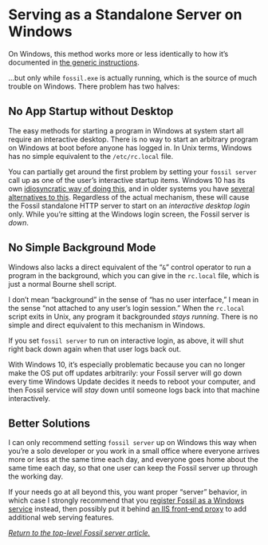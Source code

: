 # Serving as a Standalone Server on Windows

On Windows, this method works more or less identically to how it’s
documented in [the generic instructions](../any/none.md).

...but only while `fossil.exe` is actually running, which is the source
of much trouble on Windows. There problem has two halves:


## No App Startup without Desktop

The easy methods for starting a program in Windows at system start all
require an interactive desktop.  There is no way to start an arbitrary
program on Windows at boot before anyone has logged in. In Unix
terms, Windows has no simple equivalent to the `/etc/rc.local` file.

You can partially get around the first problem by setting your `fossil
server` call up as one of the user’s interactive startup items. Windows
10 has its own [idiosyncratic way of doing this][si10], and in older
systems you have [several alternatives to this][si7]. Regardless of the
actual mechanism, these will cause the Fossil standalone HTTP server to
start on an *interactive desktop login* only. While you’re sitting at
the Windows login screen, the Fossil server is *down*.

[si10]: https://www.tenforums.com/tutorials/2944-add-delete-enable-disable-startup-items-windows-10-a.html
[si7]:  https://www.wikihow.com/Change-Startup-Programs-in-Windows-7



## No Simple Background Mode

Windows also lacks a direct equivalent of the “`&`” control operator to
run a program in the background, which you can give in the `rc.local`
file, which is just a normal Bourne shell script.

I don’t mean “background” in the sense of “has no user interface,” I
mean in the sense “not attached to any user’s login session.” When the
`rc.local` script exits in Unix, any program it backgrounded *stays
running*. There is no simple and direct equivalent to this mechanism in
Windows.

If you set `fossil server` to run on interactive login, as above, it
will shut right back down again when that user logs back out.

With Windows 10, it’s especially problematic because you can no longer
make the OS put off updates arbitrarily: your Fossil server will go down
every time Windows Update decides it needs to reboot your computer, and
then Fossil service will *stay* down until someone logs back into that
machine interactively.


## Better Solutions

I can only recommend setting `fossil server` up on Windows this way when
you’re a solo developer or you work in a small office where everyone
arrives more or less at the same time each day, and everyone goes home
about the same time each day, so that one user can keep the Fossil
server up through the working day.

If your needs go at all beyond this, you want proper “server” behavior,
in which case I strongly recommend that you [register Fossil as a
Windows service](./service.md) instead, then possibly put it behind [an
IIS front-end proxy](./iis.md) to add additional web serving features.

*[Return to the top-level Fossil server article.](../)*
